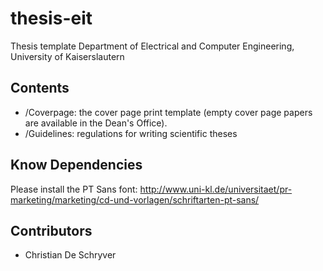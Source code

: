 thesis-eit
===

Thesis template Department of Electrical and Computer Engineering, University of Kaiserslautern

## Contents
* /Coverpage: the cover page print template (empty cover page papers are available in the Dean's Office).
* /Guidelines: regulations for writing scientific theses


## Know Dependencies
Please install the PT Sans font:
http://www.uni-kl.de/universitaet/pr-marketing/marketing/cd-und-vorlagen/schriftarten-pt-sans/


## Contributors
* Christian De Schryver
